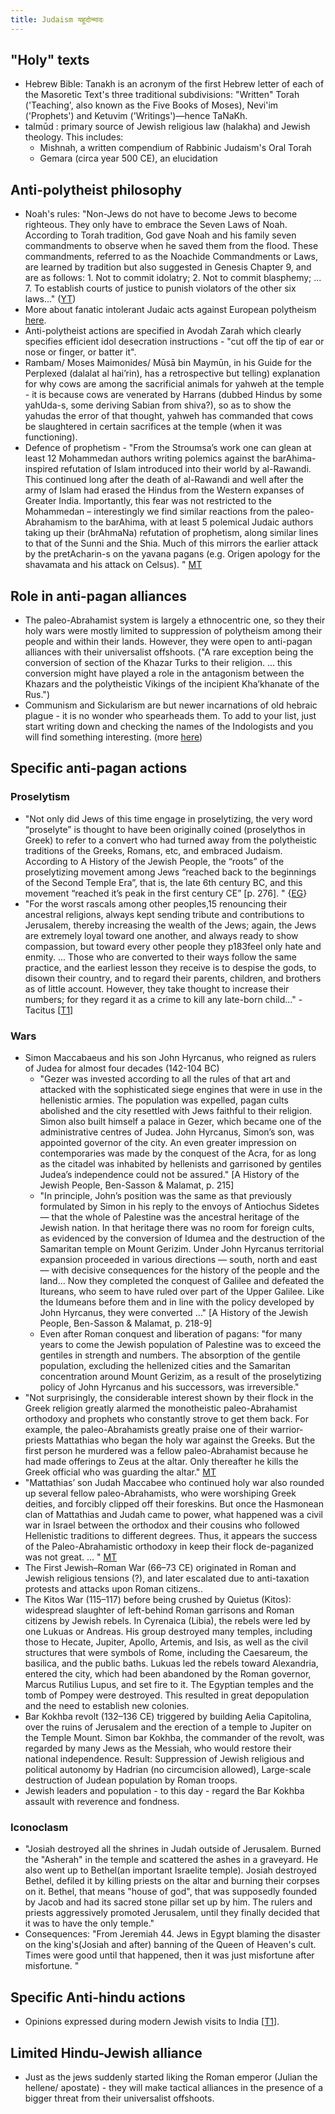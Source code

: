 ```yaml
---
title: Judaism यहूदोन्मादः
---
```


## "Holy" texts
- Hebrew Bible: Tanakh is an acronym of the first Hebrew letter of each of the Masoretic Text's three traditional subdivisions: "Written" Torah ('Teaching', also known as the Five Books of Moses), Nevi'im ('Prophets') and Ketuvim ('Writings')—hence TaNaKh.
- talmūd : primary source of Jewish religious law (halakha) and Jewish theology. This includes:
  - Mishnah, a written compendium of Rabbinic Judaism's Oral Torah
  -  Gemara (circa year 500 CE), an elucidation 

## Anti-polytheist philosophy
- Noah's rules: "Non-Jews do not have to become Jews to become righteous. They only have to embrace the Seven Laws of Noah. According to Torah tradition, God gave Noah and his family seven commandments to observe when he saved them from the flood. These commandments, referred to as the Noachide Commandments or Laws, are learned by tradition but also suggested in Genesis Chapter 9, and are as follows: 1. Not to commit idolatry; 2. Not to commit blasphemy; ... 7. To establish courts of justice to punish violators of the other six laws..." ([YT](https://www.youtube.com/watch?v=5O1ve4Hs4Po))
- More about fanatic intolerant Judaic acts against European polytheism [here](../../../../paganology/europe/).  
- Anti-polytheist actions are specified in Avodah Zarah which clearly specifies efficient idol desecration instructions - "cut off the tip of ear or nose or finger, or batter it".
- Rambam/ Moses Maimonides/ Mūsā bin Maymūn, in his Guide for the Perplexed (dalalat al hai’rin), has a retrospective but telling) explanation for why cows are among the sacrificial animals for yahweh at the temple - it is because cows are venerated by Harrans (dubbed Hindus by some yahUda-s, some deriving Sabian from shiva?), so as to show the yahudas the error of that thought, yahweh has commanded that cows be slaughtered in certain sacrifices at the temple (when it was functioning).
- Defence of prophetism - "From the Stroumsa’s work one can glean at least 12 Mohammedan authors writing polemics against the barAhima-inspired refutation of Islam introduced into their world by al-Rawandi. This continued long after the death of al-Rawandi and well after the army of Islam had erased the Hindus from the Western expanses of Greater India. Importantly, this fear was not restricted to the Mohammedan – interestingly we find similar reactions from the paleo-Abrahamism to the barAhima, with at least 5 polemical Judaic authors taking up their (brAhmaNa) refutation of prophetism, along similar lines to that of the Sunni and the Shia. Much of this mirrors the earlier attack by the pretAcharin-s on the yavana pagans (e.g. Origen apology for the shavamata and his attack on Celsus). " [MT](https://manasataramgini.wordpress.com/2012/04/01/5030/)

## Role in anti-pagan alliances
- The paleo-Abrahamist system is largely a ethnocentric one, so they their holy wars were mostly limited to suppression of polytheism among their people and within their lands. However, they were open to anti-pagan alliances with their universalist offshoots. ("A rare exception being the conversion of section of the Khazar Turks to their religion. ... this conversion might have played a role in the antagonism between the Khazars and the polytheistic Vikings of the incipient Kha’khanate of the Rus.")
-  Communism and Sickularism are but newer incarnations of old hebraic plague - it is no wonder who spearheads them. To add to your list, just start writing down and checking the names of the Indologists and you will find something interesting. (more [here](../academia/charges/))

## Specific anti-pagan actions
### Proselytism
- "Not only did Jews of this time engage in proselytizing, the very word “proselyte” is thought to have been originally coined (proselythos in Greek) to refer to a convert who had turned away from the polytheistic traditions of the Greeks, Romans, etc, and embraced Judaism. According to A History of the Jewish People, the “roots” of the proselytizing movement among Jews “reached back to the beginnings of the Second Temple Era”, that is, the late 6th century BC, and this movement “reached it’s peak in the first century CE” [p. 276]. " {[EG](https://egregores.wordpress.com/2009/09/12/constantine-a-brief-history-of-revolutionary-monotheism-part-three/)}
- "For the worst rascals among other peoples,15 renouncing their ancestral religions, always kept sending tribute and contributions to Jerusalem, thereby increasing the wealth of the Jews; again, the Jews are extremely loyal toward one another, and always ready to show compassion, but toward every other people they p183feel only hate and enmity. ... Those who are converted to their ways follow the same practice, and the earliest lesson they receive is to despise the gods, to disown their country, and to regard their parents, children, and brothers as of little account.  However, they take thought to increase their numbers; for they regard it as a crime to kill any late-born child..." - Tacitus \[[T1](http://penelope.uchicago.edu/Thayer/E/Roman/Texts/Tacitus/Histories/5A*.html)\]

### Wars
- Simon Maccabaeus and his son John Hyrcanus, who reigned as rulers of Judea for almost four decades (142-104 BC)
  - "Gezer was invested according to all the rules of that art and attacked with the sophisticated siege engines that were in use in the hellenistic armies. The population was expelled, pagan cults abolished and the city resettled with Jews faithful to their religion. Simon also built himself a palace in Gezer, which became one of the administrative centres of Judea. John Hyrcanus, Simon’s son, was appointed governor of the city. An even greater impression on contemporaries was made by the conquest of the Acra, for as long as the citadel was inhabited by hellenists and garrisoned by gentiles Judea’s independence could not be assured." [A History of the Jewish People, Ben-Sasson & Malamat, p. 215]
  - "In principle, John’s position was the same as that previously formulated by Simon in his reply to the envoys of Antiochus Sidetes — that the whole of Palestine was the ancestral heritage of the Jewish nation. In that heritage there was no room for foreign cults, as evidenced by the conversion of Idumea and the destruction of the Samaritan temple on Mount Gerizim. Under John Hyrcanus territorial expansion proceeded in various directions — south, north and east — with decisive consequences for the history of the people and the land...  Now they completed the conquest of Galilee and defeated the Itureans, who seem to have ruled over part of the Upper Galilee. Like the Idumeans before them and in line with the policy developed by John Hyrcanus, they were converted …"  [A History of the Jewish People, Ben-Sasson & Malamat, p. 218-9]
  - Even after Roman conquest and liberation of pagans: "for many years to come the Jewish population of Palestine was to exceed the gentiles in strength and numbers. The absorption of the gentile population, excluding the hellenized cities and the Samaritan concentration around Mount Gerizim, as a result of the proselytizing policy of John Hyrcanus and his successors, was irreversible."
- "Not surprisingly, the considerable interest shown by their flock in the Greek religion greatly alarmed the monotheistic paleo-Abrahamist orthodoxy and prophets who constantly strove to get them back. For example, the paleo-Abrahamists greatly praise one of their warrior-priests Mattathias who began the holy war against the Greeks. But the first person he murdered was a fellow paleo-Abrahamist because he had made offerings to Zeus at the altar. Only thereafter he kills the Greek official who was guarding the altar." [MT](https://manasataramgini.wordpress.com/2013/12/17/a-greco-semitic-apollonian-ritual-and-the-heathen-assimilation-of-paleo-abrahamism/)
- "Mattathias’ son Judah Maccabee who continued holy war also rounded up several fellow paleo-Abrahamists, who were worshiping Greek deities, and forcibly clipped off their foreskins. But once the Hasmonean clan of Mattathias and Judah came to power, what happened was a civil war in Israel between the orthodox and their cousins who followed Hellenistic traditions to different degrees. Thus, it appears the success of the Paleo-Abrahamistic orthodoxy in keep their flock de-paganized was not great. ... " [MT](https://manasataramgini.wordpress.com/2013/12/17/a-greco-semitic-apollonian-ritual-and-the-heathen-assimilation-of-paleo-abrahamism/)
- The First Jewish–Roman War (66–73 CE) originated in Roman and Jewish religious tensions (?), and later escalated due to anti-taxation protests and attacks upon Roman citizens..
- The Kitos War (115–117) before being crushed by Quietus (Kitos): widespread slaughter of left-behind Roman garrisons and Roman citizens by Jewish rebels. In Cyrenaica (Libia), the rebels were led by one Lukuas or Andreas. His group destroyed many temples, including those to Hecate, Jupiter, Apollo, Artemis, and Isis, as well as the civil structures that were symbols of Rome, including the Caesareum, the basilica, and the public baths. Lukuas led the rebels toward Alexandria, entered the city, which had been abandoned by the Roman governor, Marcus Rutilius Lupus, and set fire to it. The Egyptian temples and the tomb of Pompey were destroyed. This resulted in great depopulation and the need to establish new colonies.
- Bar Kokhba revolt (132–136 CE) triggered by building Aelia Capitolina, over the ruins of Jerusalem and the erection of a temple to Jupiter on the Temple Mount. Simon bar Kokhba, the commander of the revolt, was regarded by many Jews as the Messiah, who would restore their national independence. Result: Suppression of Jewish religious and political autonomy by Hadrian (no circumcision allowed), Large-scale destruction of Judean population by Roman troops.
- Jewish leaders and population - to this day - regard the Bar Kokhba assault with reverence and fondness.

### Iconoclasm
- "Josiah destroyed all the shrines in Judah outside of Jerusalem. Burned the "Asherah" in the temple and scattered the ashes in a graveyard. He also went up to Bethel(an important Israelite temple). Josiah destroyed Bethel, defiled it by killing priests on the altar and burning their corpses on it. Bethel, that means "house of god", that was supposedly founded by Jacob and had its sacred stone pillar set up by him. The rulers and priests aggressively promoted Jerusalem, until they finally decided that it was to have the only temple."
- Consequences: "From Jeremiah 44. Jews in Egypt blaming the disaster on the king's(Josiah and after) banning of the Queen of Heaven's cult. Times were good until that happened, then it was just misfortune after misfortune. "

## Specific Anti-hindu actions
- Opinions expressed during modern Jewish visits to India \[[T1](https://twitter.com/sighbaboo/status/725514089850503168)\].

## Limited Hindu-Jewish alliance
- Just as the jews suddenly started liking the Roman emperor (Julian the hellene/ apostate) - they will make tactical alliances in the presence of a bigger threat from their universalist offshoots.
